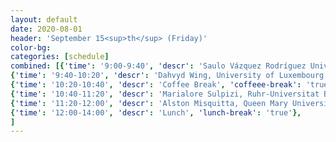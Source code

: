 ```yaml
---
layout: default
date: 2020-08-01
header: 'September 15<sup>th</sup> (Friday)'
color-bg: 
categories: [schedule]
combined: [{'time': '9:00-9:40', 'descr': 'Saulo Vázquez Rodríguez Universidad de Santiago de Compostela' , 'session': '5) Session on Semi-empirical methods and molecular dynamics', 'talk': 'true'},
{'time': '9:40-10:20', 'descr': 'Dahvyd Wing, University of Luxembourg', 'talk': 'true'},
{'time': '10:20-10:40', 'descr': 'Coffee Break', 'coffeee-break': 'true'},
{'time': '10:40-11:20', 'descr': 'Marialore Sulpizi, Ruhr-Universitat Bochum', 'talk': 'true'},
{'time': '11:20-12:00', 'descr': 'Alston Misquitta, Queen Mary University of London', 'talk': 'true'},
{'time': '12:00-14:00', 'descr': 'Lunch', 'lunch-break': 'true'},
]
---
```

